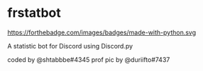 # frstatbot
https://forthebadge.com/images/badges/made-with-python.svg

A statistic bot for Discord using Discord.py

coded by @shtabbbe#4345
prof pic by @duriifto#7437
